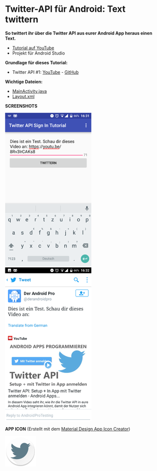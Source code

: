# Twitter-API für Android: Text twittern
<b>So twittert ihr über die Twitter API aus eurer Android App heraus einen Text.</b>

- <a href="https://youtu.be/TAYlSVEAmRc" target="_blank" >Tutorial auf YouTube</a>
- Projekt für Android Studio

<b>Grundlage für dieses Tutorial:</b>
- Twitter API #1: [YouTube](https://youtu.be/8Rv3IrCAKs8) - [GitHub](https://github.com/derAndroidPro/Twitter-API_SignInTutorial)

<b>Wichtige Dateien:</b>
- [MainActivity.java](https://github.com/derAndroidPro/TwitterAPI_Tweet_Text_Tutorial/blob/master/app/src/main/java/derandroidpro/de/twitter/api/tutorial/MainActivity.java)
- [Layout.xml](/app/src/main/res/layout/activity_main.xml)

<b>SCREENSHOTS</b>

<img src="https://github.com/derAndroidPro/TwitterAPI_Tweet_Text_Tutorial/blob/master/Screenshot_20160220-163117.png" height="500px" />
<img src="https://github.com/derAndroidPro/TwitterAPI_Tweet_Text_Tutorial/blob/master/Screenshot_20160220-163151.png" height="500px" />

<b>APP ICON</b> (Erstellt mit dem <a href="http://romannurik.github.io/AndroidAssetStudio/icons-launcher.html" target="_blank" >Material Design App Icon Creator</a>)

<img src="/app/src/main/res/mipmap-xxxhdpi/ic_launcher.png" height="100px" />

